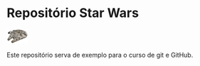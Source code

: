 # Repositório Star Wars

<img src="./millennium_falcon.png" width="48">

Este repositório serva de exemplo para o curso de git e GitHub.
